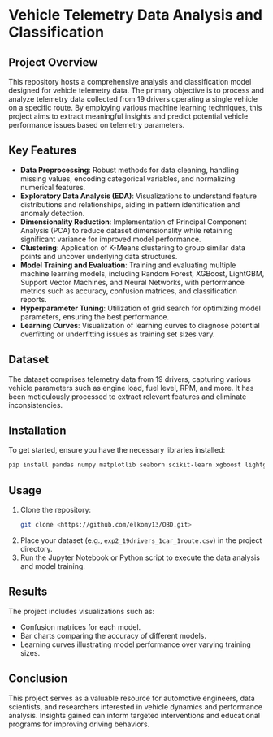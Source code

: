# Vehicle Telemetry Data Analysis and Classification

## Project Overview
This repository hosts a comprehensive analysis and classification model designed for vehicle telemetry data. The primary objective is to process and analyze telemetry data collected from 19 drivers operating a single vehicle on a specific route. By employing various machine learning techniques, this project aims to extract meaningful insights and predict potential vehicle performance issues based on telemetry parameters.

## Key Features
- **Data Preprocessing**: Robust methods for data cleaning, handling missing values, encoding categorical variables, and normalizing numerical features.
- **Exploratory Data Analysis (EDA)**: Visualizations to understand feature distributions and relationships, aiding in pattern identification and anomaly detection.
- **Dimensionality Reduction**: Implementation of Principal Component Analysis (PCA) to reduce dataset dimensionality while retaining significant variance for improved model performance.
- **Clustering**: Application of K-Means clustering to group similar data points and uncover underlying data structures.
- **Model Training and Evaluation**: Training and evaluating multiple machine learning models, including Random Forest, XGBoost, LightGBM, Support Vector Machines, and Neural Networks, with performance metrics such as accuracy, confusion matrices, and classification reports.
- **Hyperparameter Tuning**: Utilization of grid search for optimizing model parameters, ensuring the best performance.
- **Learning Curves**: Visualization of learning curves to diagnose potential overfitting or underfitting issues as training set sizes vary.

## Dataset
The dataset comprises telemetry data from 19 drivers, capturing various vehicle parameters such as engine load, fuel level, RPM, and more. It has been meticulously processed to extract relevant features and eliminate inconsistencies.

## Installation
To get started, ensure you have the necessary libraries installed:
```bash
pip install pandas numpy matplotlib seaborn scikit-learn xgboost lightgbm joblib
```

## Usage
1. Clone the repository:
   ```bash
   git clone <https://github.com/elkomy13/OBD.git>
   ```
2. Place your dataset (e.g., `exp2_19drivers_1car_1route.csv`) in the project directory.
3. Run the Jupyter Notebook or Python script to execute the data analysis and model training.

## Results
The project includes visualizations such as:
- Confusion matrices for each model.
- Bar charts comparing the accuracy of different models.
- Learning curves illustrating model performance over varying training sizes.

## Conclusion
This project serves as a valuable resource for automotive engineers, data scientists, and researchers interested in vehicle dynamics and performance analysis. Insights gained can inform targeted interventions and educational programs for improving driving behaviors.
